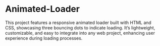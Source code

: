 # Animated-Loader
This project features a responsive animated loader built with HTML and CSS, showcasing three bouncing dots to indicate loading. It’s lightweight, customizable, and easy to integrate into any web project, enhancing user experience during loading processes.
